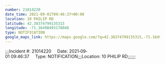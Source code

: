 ```yaml
---
number: 21014220
date_time: 2021-09-01T09:46:37+00:00
location: 10 PHILIP RD
latitude: 42.38374799135315
longitude: -71.16498493178048
type: NOTIFICATION
google_maps_link: https://maps.google.com/?q=42.38374799135315,-71.16498493178048
---
```


;;;Incident #: 21014220     Date: 2021‐09‐01 09:46:37     Type: NOTIFICATION;;;Location: 10 PHILIP RD;;;;;;
